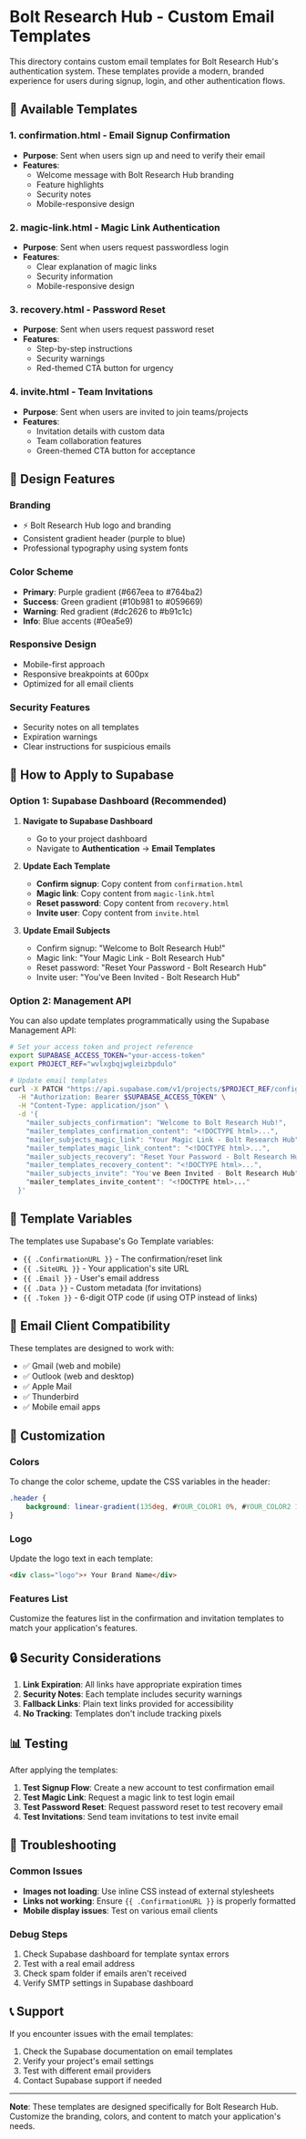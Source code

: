 # Bolt Research Hub - Custom Email Templates

This directory contains custom email templates for Bolt Research Hub's authentication system. These templates provide a modern, branded experience for users during signup, login, and other authentication flows.

## 📧 Available Templates

### 1. **confirmation.html** - Email Signup Confirmation
- **Purpose**: Sent when users sign up and need to verify their email
- **Features**: 
  - Welcome message with Bolt Research Hub branding
  - Feature highlights
  - Security notes
  - Mobile-responsive design

### 2. **magic-link.html** - Magic Link Authentication
- **Purpose**: Sent when users request passwordless login
- **Features**:
  - Clear explanation of magic links
  - Security information
  - Mobile-responsive design

### 3. **recovery.html** - Password Reset
- **Purpose**: Sent when users request password reset
- **Features**:
  - Step-by-step instructions
  - Security warnings
  - Red-themed CTA button for urgency

### 4. **invite.html** - Team Invitations
- **Purpose**: Sent when users are invited to join teams/projects
- **Features**:
  - Invitation details with custom data
  - Team collaboration features
  - Green-themed CTA button for acceptance

## 🎨 Design Features

### **Branding**
- ⚡ Bolt Research Hub logo and branding
- Consistent gradient header (purple to blue)
- Professional typography using system fonts

### **Color Scheme**
- **Primary**: Purple gradient (#667eea to #764ba2)
- **Success**: Green gradient (#10b981 to #059669)
- **Warning**: Red gradient (#dc2626 to #b91c1c)
- **Info**: Blue accents (#0ea5e9)

### **Responsive Design**
- Mobile-first approach
- Responsive breakpoints at 600px
- Optimized for all email clients

### **Security Features**
- Security notes on all templates
- Expiration warnings
- Clear instructions for suspicious emails

## 🚀 How to Apply to Supabase

### Option 1: Supabase Dashboard (Recommended)

1. **Navigate to Supabase Dashboard**
   - Go to your project dashboard
   - Navigate to **Authentication** → **Email Templates**

2. **Update Each Template**
   - **Confirm signup**: Copy content from `confirmation.html`
   - **Magic link**: Copy content from `magic-link.html`
   - **Reset password**: Copy content from `recovery.html`
   - **Invite user**: Copy content from `invite.html`

3. **Update Email Subjects**
   - Confirm signup: "Welcome to Bolt Research Hub!"
   - Magic link: "Your Magic Link - Bolt Research Hub"
   - Reset password: "Reset Your Password - Bolt Research Hub"
   - Invite user: "You've Been Invited - Bolt Research Hub"

### Option 2: Management API

You can also update templates programmatically using the Supabase Management API:

```bash
# Set your access token and project reference
export SUPABASE_ACCESS_TOKEN="your-access-token"
export PROJECT_REF="wvlxgbqjwgleizbpdulo"

# Update email templates
curl -X PATCH "https://api.supabase.com/v1/projects/$PROJECT_REF/config/auth" \
  -H "Authorization: Bearer $SUPABASE_ACCESS_TOKEN" \
  -H "Content-Type: application/json" \
  -d '{
    "mailer_subjects_confirmation": "Welcome to Bolt Research Hub!",
    "mailer_templates_confirmation_content": "<!DOCTYPE html>...",
    "mailer_subjects_magic_link": "Your Magic Link - Bolt Research Hub",
    "mailer_templates_magic_link_content": "<!DOCTYPE html>...",
    "mailer_subjects_recovery": "Reset Your Password - Bolt Research Hub",
    "mailer_templates_recovery_content": "<!DOCTYPE html>...",
    "mailer_subjects_invite": "You've Been Invited - Bolt Research Hub",
    "mailer_templates_invite_content": "<!DOCTYPE html>..."
  }'
```

## 🔧 Template Variables

The templates use Supabase's Go Template variables:

- `{{ .ConfirmationURL }}` - The confirmation/reset link
- `{{ .SiteURL }}` - Your application's site URL
- `{{ .Email }}` - User's email address
- `{{ .Data }}` - Custom metadata (for invitations)
- `{{ .Token }}` - 6-digit OTP code (if using OTP instead of links)

## 📱 Email Client Compatibility

These templates are designed to work with:
- ✅ Gmail (web and mobile)
- ✅ Outlook (web and desktop)
- ✅ Apple Mail
- ✅ Thunderbird
- ✅ Mobile email apps

## 🎯 Customization

### **Colors**
To change the color scheme, update the CSS variables in the header:
```css
.header {
    background: linear-gradient(135deg, #YOUR_COLOR1 0%, #YOUR_COLOR2 100%);
}
```

### **Logo**
Update the logo text in each template:
```html
<div class="logo">⚡ Your Brand Name</div>
```

### **Features List**
Customize the features list in the confirmation and invitation templates to match your application's features.

## 🔒 Security Considerations

1. **Link Expiration**: All links have appropriate expiration times
2. **Security Notes**: Each template includes security warnings
3. **Fallback Links**: Plain text links provided for accessibility
4. **No Tracking**: Templates don't include tracking pixels

## 📊 Testing

After applying the templates:

1. **Test Signup Flow**: Create a new account to test confirmation email
2. **Test Magic Link**: Request a magic link to test login email
3. **Test Password Reset**: Request password reset to test recovery email
4. **Test Invitations**: Send team invitations to test invite email

## 🐛 Troubleshooting

### **Common Issues**
- **Images not loading**: Use inline CSS instead of external stylesheets
- **Links not working**: Ensure `{{ .ConfirmationURL }}` is properly formatted
- **Mobile display issues**: Test on various email clients

### **Debug Steps**
1. Check Supabase dashboard for template syntax errors
2. Test with a real email address
3. Check spam folder if emails aren't received
4. Verify SMTP settings in Supabase dashboard

## 📞 Support

If you encounter issues with the email templates:
1. Check the Supabase documentation on email templates
2. Verify your project's email settings
3. Test with different email providers
4. Contact Supabase support if needed

---

**Note**: These templates are designed specifically for Bolt Research Hub. Customize the branding, colors, and content to match your application's needs. 
